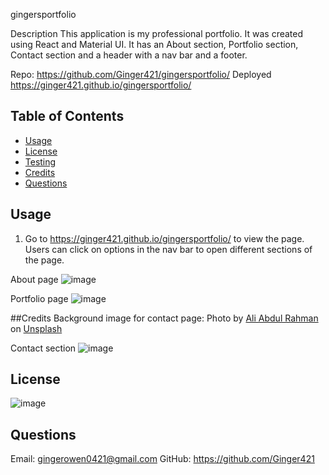 gingersportfolio

Description
This application is my professional portfolio. It was created using React and Material UI. It has an About section, Portfolio section, Contact section  and a header with a nav bar and a footer.

Repo: https://github.com/Ginger421/gingersportfolio/
Deployed https://ginger421.github.io/gingersportfolio/ 

## Table of Contents
* [Usage](#usage)
* [License](#License)
* [Testing](#testing)
* [Credits](#Credits)
* [Questions](#questions)

## Usage
1. Go to https://ginger421.github.io/gingersportfolio/ to view the page. Users can click on options in the nav bar to open different sections of the page.

About page
![image](https://user-images.githubusercontent.com/101539821/222552747-e6dcf30b-b228-43d7-bb36-9f3eaaa9ffd3.png)


Portfolio page
![image](https://user-images.githubusercontent.com/101539821/222552939-3462097f-7f78-41b7-aa07-4401c670551d.png)

##Credits
Background image for contact page: Photo by <a href="https://unsplash.com/@_actually_?utm_source=unsplash&utm_medium=referral&utm_content=creditCopyText">Ali Abdul Rahman</a> on <a href="https://unsplash.com/@ginger421/likes?utm_source=unsplash&utm_medium=referral&utm_content=creditCopyText">Unsplash</a>
  


Contact section
![image](https://user-images.githubusercontent.com/101539821/222553219-f8cc4744-927d-4eeb-b7c8-3b3f3e63a468.png)


## License
![image](https://user-images.githubusercontent.com/101539821/195421205-75d9058a-9528-4224-8a53-491b47f330e9.png)


## Questions
Email: gingerowen0421@gmail.com
GitHub: https://github.com/Ginger421
